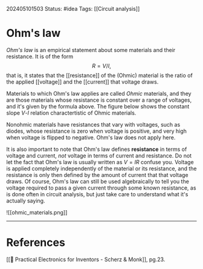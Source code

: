 202405101503
Status: #idea
Tags: [[Circuit analysis]]

# Ohm's law

*Ohm's law* is an empirical statement about some materials and their resistance. It is of the form
$$R = V/I,$$
that is, it states that the [[resistance]] of the (Ohmic) material is the ratio of the applied [[voltage]] and the [[current]] that voltage draws.

Materials to which Ohm's law applies are called *Ohmic* materials, and they are those materials whose resistance is constant over a range of voltages, and it's given by the formula above. The figure below shows the constant slope $V$-$I$ relation charactertistic of Ohmic materials. 

Nonohmic materials have resistances that vary with voltages, such as diodes, whose resistance is zero when voltage is positive, and very high when voltage is flipped to negative. Ohm's law does not apply here.

It is also important to note that Ohm's law defines **resistance** in terms of voltage and current, *not* voltage in terms of current and resistance. Do not let the fact that Ohm's law is usually written as $V = IR$ confuse you. Voltage is applied completely independently of the material or its resistance, and the resistance is only then defined by the amount of current that that voltage draws.
Of course, Ohm's law can still be used algebraically to tell you the voltage required to pass a given current through some known resistance, as is done often in circuit analysis, but just take care to understand what it's actually saying.

![[ohmic_materials.png]]

___
# References
[[📕 Practical Electronics for Inventors - Scherz & Monk]], pg.23.